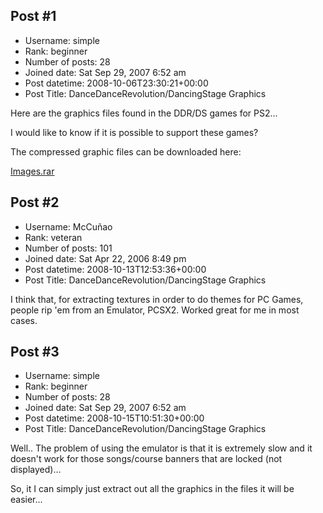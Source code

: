 ## Post #1
- Username: simple
- Rank: beginner
- Number of posts: 28
- Joined date: Sat Sep 29, 2007 6:52 am
- Post datetime: 2008-10-06T23:30:21+00:00
- Post Title: DanceDanceRevolution/DancingStage Graphics

Here are the graphics files found in the DDR/DS games for PS2... 

I would like to know if it is possible to support these games?

The compressed graphic files can be downloaded here:

[Images.rar](http://www.filefactory.com/file/347cf0/n/Images_rar)
## Post #2
- Username: McCuñao
- Rank: veteran
- Number of posts: 101
- Joined date: Sat Apr 22, 2006 8:49 pm
- Post datetime: 2008-10-13T12:53:36+00:00
- Post Title: DanceDanceRevolution/DancingStage Graphics

I think that, for extracting textures in order to do themes for PC Games, people rip 'em from an Emulator, PCSX2. Worked great for me in most cases.
## Post #3
- Username: simple
- Rank: beginner
- Number of posts: 28
- Joined date: Sat Sep 29, 2007 6:52 am
- Post datetime: 2008-10-15T10:51:30+00:00
- Post Title: DanceDanceRevolution/DancingStage Graphics

Well.. The problem of using the emulator is that it is extremely slow and it doesn't work for those songs/course banners that are locked (not displayed)... 

So, it I can simply just extract out all the graphics in the files it will be easier...
